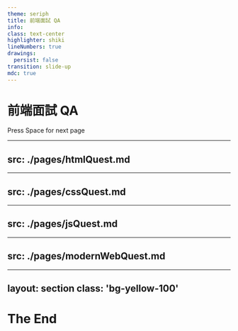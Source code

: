 ```yaml
---
theme: seriph
title: 前端面試 QA
info:
class: text-center
highlighter: shiki
lineNumbers: true
drawings:
  persist: false
transition: slide-up
mdc: true
---
```


# 前端面試 QA

<div class="pt-12">
  <span @click="$slidev.nav.next" class="px-2 py-1 rounded cursor-pointer" hover="bg-white bg-opacity-10">
    Press Space for next page <carbon:arrow-right class="inline"/>
  </span>
</div>

<!--
評分標準：

- 0️⃣：無法回答或回答錯誤
- 1️⃣：無法回答或回答錯誤，但嘗試說出自己所理解的大致方向雖然不太正確
- 2️⃣：可以正確回答，但不清楚其原因或理解的原因不太正確；回答不完全正確，但嘗試說出自己所理解的大致方向雖然不太正確
- 3️⃣：可以正確回答或不完全正確，且可以說出自己理解的大致方向，同時該方向為正確
- 4️⃣：可以正確回答，並能深入說明其原因
- 5️⃣：可以說出正確答案與其原因，並能夠回答進階問題

難易度加權：

- ⭐ = 1
- ⭐⭐ = 1.2
- ⭐⭐⭐ = 1.5

計分方式：

Example ⭐⭐ * 4️⃣ = 4.8 分（難易度加權 * 評分標準 = 獲得分數）
-->

---
src: ./pages/htmlQuest.md
---

---
src: ./pages/cssQuest.md
---

---
src: ./pages/jsQuest.md
---

---
src: ./pages/modernWebQuest.md
---

---
layout: section
class: 'bg-yellow-100'
---

# The End